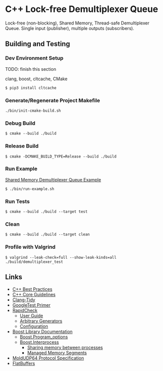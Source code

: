 # C++ Lock-free Demultiplexer Queue

Lock-free (non-blocking), Shared Memory, Thread-safe Demultiplexer Queue. Single input (publisher), multiple outputs (subscribers).

## Building and Testing

### Dev Environment Setup

TODO: finish this section

clang, boost, cltcache, CMake

```
$ pip3 install cltcache
```

### Generate/Regenerate Project Makefile

```
./bin/init-cmake-build.sh
```

### Debug Build

```
$ cmake --build ./build
```

### Release Build

```
$ cmake -DCMAKE_BUILD_TYPE=Release --build ./build
```

### Run Example

[Shared Memory Demultiplexer Queue Example](./example/shm_demux.cpp)

```
$ ./bin/run-example.sh
```

### Run Tests

```
$ cmake --build ./build --target test
```

### Clean

```
$ cmake --build ./build --target clean
```

### Profile with Valgrind

```
$ valgrind --leak-check=full --show-leak-kinds=all ./build/demultiplexer_test
```

## Links

- [C++ Best Practices](https://github.com/cpp-best-practices/cppbestpractices/blob/master/00-Table_of_Contents.md)
- [C++ Core Guidelines](https://isocpp.github.io/CppCoreGuidelines/CppCoreGuidelines)
- [Clang-Tidy](https://clang.llvm.org/extra/clang-tidy/)
- [GoogleTest Primer](https://google.github.io/googletest/primer.html)
- [RapidCheck](https://github.com/emil-e/rapidcheck)
  - [User Guide](https://github.com/emil-e/rapidcheck/blob/master/doc/user_guide.md)
  - [Arbitrary Generators](https://github.com/emil-e/rapidcheck/blob/master/doc/generators.md#arbitrary)
  - [Configuration](https://github.com/emil-e/rapidcheck/blob/master/doc/configuration.md)
- [Boost Library Documentation](https://www.boost.org/doc/libs/)
  - [Boost.Program_options](https://www.boost.org/doc/libs/1_83_0/doc/html/program_options.html)
  - [Boost.Interprocess](https://www.boost.org/doc/libs/1_83_0/doc/html/interprocess.html)
    - [Sharing memory between processes](https://www.boost.org/doc/libs/1_83_0/doc/html/interprocess/sharedmemorybetweenprocesses.html)
    - [Managed Memory Segments](https://www.boost.org/doc/libs/1_83_0/doc/html/interprocess/managed_memory_segments.html)
- [MoldUDP64 Protocol Specification](https://www.nasdaqtrader.com/content/technicalsupport/specifications/dataproducts/moldudp64.pdf)
- [FlatBuffers](https://flatbuffers.dev/flatbuffers_guide_use_cpp.html)
